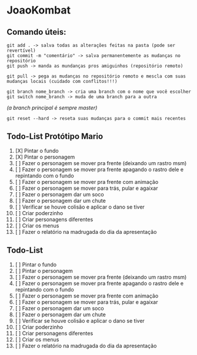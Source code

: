 # JoaoKombat

## Comando úteis:
```
git add . -> salva todas as alterações feitas na pasta (pode ser revertível)
git commit -m "comentário" -> salva permanentemente as mudanças no repositório
git push -> manda as mundanças pros amiguinhos (repositório remoto)
```
```
git pull -> pega as mudanças no repositório remoto e mescla com suas mudanças locais (cuidado com conflitos!!!)
```
```
git branch nome_branch -> cria uma branch com o nome que você escolher
git switch nome_branch -> muda de uma branch para a outra
```
*(a branch principal é sempre master)*
```
git reset --hard -> reseta suas mudanças para o commit mais recentes
```
## Todo-List Protótipo Mario

1. [X] Pintar o fundo 
2. [X] Pintar o personagem 
3. [ ] Fazer o personagem se mover pra frente (deixando um rastro msm)
4. [ ] Fazer o personagem se mover pra frente apagando o rastro dele e repintando com o fundo
5. [ ] Fazer o personagem se mover pra frente com animação
6. [ ] Fazer o personagem se mover para trás, pular e agaixar
7. [ ] Fazer o personagem dar um soco
8. [ ] Fazer o personagem dar um chute
9. [ ] Verificar se houve colisão e aplicar o dano se tiver
10. [ ] Criar poderzinho
11. [ ] Criar personagens diferentes
12. [ ] Criar os menus
13. [ ] Fazer o relatório na madrugada do dia da apresentação

## Todo-List

1. [ ] Pintar o fundo 
2. [ ] Pintar o personagem 
3. [ ] Fazer o personagem se mover pra frente (deixando um rastro msm)
4. [ ] Fazer o personagem se mover pra frente apagando o rastro dele e repintando com o fundo
5. [ ] Fazer o personagem se mover pra frente com animação
6. [ ] Fazer o personagem se mover para trás, pular e agaixar
7. [ ] Fazer o personagem dar um soco
8. [ ] Fazer o personagem dar um chute
9. [ ] Verificar se houve colisão e aplicar o dano se tiver
10. [ ] Criar poderzinho
11. [ ] Criar personagens diferentes
12. [ ] Criar os menus
13. [ ] Fazer o relatório na madrugada do dia da apresentação